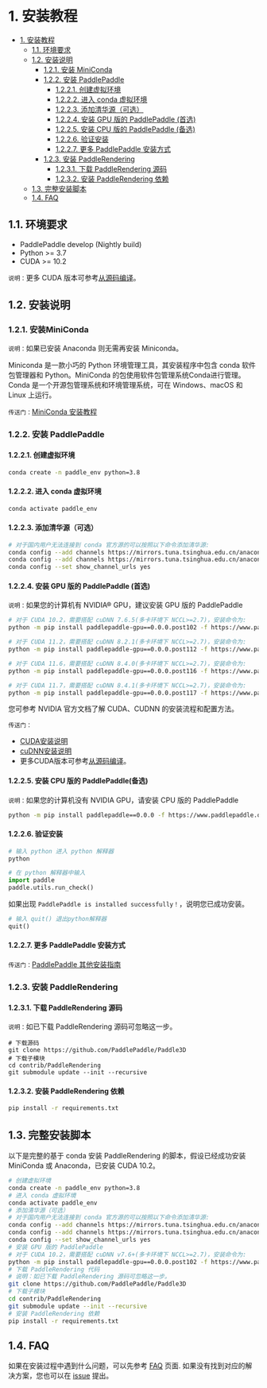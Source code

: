 # 1. 安装教程

- [1. 安装教程](#1-安装教程)
    * [1.1. 环境要求](#11-环境要求)
    * [1.2. 安装说明](#12-安装说明)
        + [1.2.1. 安装 MiniConda](#121-安装-miniconda)
        + [1.2.2. 安装 PaddlePaddle](#122-安装-paddlepaddle)
            - [1.2.2.1. 创建虚拟环境](#1221-创建虚拟环境)
            - [1.2.2.2. 进入 conda 虚拟环境](#1222-进入-conda-虚拟环境)
            - [1.2.2.3. 添加清华源（可选）](#1223-添加清华源可选)
            - [1.2.2.4. 安装 GPU 版的 PaddlePaddle (首选)](#1224-安装-gpu-版的-paddlepaddle-首选)
            - [1.2.2.5. 安装 CPU 版的 PaddlePaddle (备选)](#1225-安装-cpu-版的-paddlepaddle-备选)
            - [1.2.2.6. 验证安装](#1226-验证安装)
            - [1.2.2.7. 更多 PaddlePaddle 安装方式](#1227-更多-paddlepaddle-安装方式)
        + [1.2.3. 安装 PaddleRendering](#123-安装-paddlerendering)
            - [1.2.3.1. 下载 PaddleRendering 源码](#1231-下载-paddleRendering-源码)
            - [1.2.3.2. 安装 PaddleRendering 依赖](#1232-安装-paddleRendering-依赖)
    * [1.3. 完整安装脚本](#13-完整安装脚本)
    * [1.4. FAQ](#14-faq)

## 1.1. 环境要求

- PaddlePaddle develop (Nightly build)
- Python >= 3.7
- CUDA >= 10.2

`说明：`更多 CUDA 版本可参考[从源码编译](https://www.paddlepaddle.org.cn/documentation/docs/zh/develop/install/compile/linux-compile.html#anchor-0)。

## 1.2. 安装说明

### 1.2.1. 安装MiniConda

`说明：`如果已安装 Anaconda 则无需再安装 Miniconda。

Miniconda 是一款小巧的 Python 环境管理工具，其安装程序中包含 conda 软件包管理器和 Python。MiniConda 的包使用软件包管理系统Conda进行管理。Conda 是一个开源包管理系统和环境管理系统，可在 Windows、macOS 和 Linux 上运行。

`传送门：`[MiniConda 安装教程](https://docs.conda.io/en/latest/miniconda.html#linux-installers)

### 1.2.2. 安装 PaddlePaddle

#### 1.2.2.1. 创建虚拟环境

```bash
conda create -n paddle_env python=3.8
```

#### 1.2.2.2. 进入 conda 虚拟环境

```bash
conda activate paddle_env
```

#### 1.2.2.3. 添加清华源（可选）

```bash
# 对于国内用户无法连接到 conda 官方源的可以按照以下命令添加清华源:
conda config --add channels https://mirrors.tuna.tsinghua.edu.cn/anaconda/pkgs/free/
conda config --add channels https://mirrors.tuna.tsinghua.edu.cn/anaconda/pkgs/main/
conda config --set show_channel_urls yes
```

#### 1.2.2.4. 安装 GPU 版的 PaddlePaddle (首选)

`说明：`如果您的计算机有 NVIDIA® GPU，建议安装 GPU 版的 PaddlePaddle

```bash
# 对于 CUDA 10.2，需要搭配 cuDNN 7.6.5(多卡环境下 NCCL>=2.7)，安装命令为:
python -m pip install paddlepaddle-gpu==0.0.0.post102 -f https://www.paddlepaddle.org.cn/whl/linux/gpu/develop.html

# 对于 CUDA 11.2，需要搭配 cuDNN 8.2.1(多卡环境下 NCCL>=2.7)，安装命令为:
python -m pip install paddlepaddle-gpu==0.0.0.post112 -f https://www.paddlepaddle.org.cn/whl/linux/gpu/develop.html

# 对于 CUDA 11.6，需要搭配 cuDNN 8.4.0(多卡环境下 NCCL>=2.7)，安装命令为:
python -m pip install paddlepaddle-gpu==0.0.0.post116 -f https://www.paddlepaddle.org.cn/whl/linux/gpu/develop.html

# 对于 CUDA 11.7，需要搭配 cuDNN 8.4.1(多卡环境下 NCCL>=2.7)，安装命令为:
python -m pip install paddlepaddle-gpu==0.0.0.post117 -f https://www.paddlepaddle.org.cn/whl/linux/gpu/develop.html
```

您可参考 NVIDIA 官方文档了解 CUDA、CUDNN 的安装流程和配置方法。

`传送门：`

- [CUDA安装说明](https://docs.nvidia.com/cuda/cuda-installation-guide-linux/)
- [cuDNN安装说明](https://docs.nvidia.com/deeplearning/cudnn/install-guide/)
- 更多CUDA版本可参考[从源码编译](https://www.paddlepaddle.org.cn/documentation/docs/zh/install/compile/fromsource.html)。

#### 1.2.2.5. 安装 CPU 版的 PaddlePaddle(备选)

`说明：`如果您的计算机没有 NVIDIA GPU，请安装 CPU 版的 PaddlePaddle

```bash
python -m pip install paddlepaddle==0.0.0 -f https://www.paddlepaddle.org.cn/whl/linux/cpu-mkl/develop.html
```

#### 1.2.2.6. 验证安装

```bash
# 输入 python 进入 python 解释器
python
```

```python
# 在 python 解释器中输入
import paddle
paddle.utils.run_check()
```

如果出现 `PaddlePaddle is installed successfully！`，说明您已成功安装。

```python
# 输入 quit() 退出python解释器
quit()
```

#### 1.2.2.7. 更多 PaddlePaddle 安装方式

`传送门：`[PaddlePaddle 其他安装指南](https://www.paddlepaddle.org.cn/documentation/docs/zh/develop/install/index_cn.html)

### 1.2.3. 安装 PaddleRendering

#### 1.2.3.1. 下载 PaddleRendering 源码

`说明：`如已下载 PaddleRendering 源码可忽略这一步。

```shell
# 下载源码
git clone https://github.com/PaddlePaddle/Paddle3D
# 下载子模块
cd contrib/PaddleRendering
git submodule update --init --recursive
```

#### 1.2.3.2. 安装 PaddleRendering 依赖

```bash
pip install -r requirements.txt
```

## 1.3. 完整安装脚本

以下是完整的基于 conda 安装 PaddleRendering 的脚本，假设已经成功安装 MiniConda 或 Anaconda，已安装 CUDA 10.2。

```bash
# 创建虚拟环境
conda create -n paddle_env python=3.8
# 进入 conda 虚拟环境
conda activate paddle_env
# 添加清华源（可选）
# 对于国内用户无法连接到 conda 官方源的可以按照以下命令添加清华源:
conda config --add channels https://mirrors.tuna.tsinghua.edu.cn/anaconda/pkgs/free/
conda config --add channels https://mirrors.tuna.tsinghua.edu.cn/anaconda/pkgs/main/
conda config --set show_channel_urls yes
# 安装 GPU 版的 PaddlePaddle
# 对于 CUDA 10.2，需要搭配 cuDNN v7.6+(多卡环境下 NCCL>=2.7)，安装命令为:
python -m pip install paddlepaddle-gpu==0.0.0.post102 -f https://www.paddlepaddle.org.cn/whl/linux/gpu/develop.html
# 下载 PaddleRendering 代码
# 说明：如已下载 PaddleRendering 源码可忽略这一步。
git clone https://github.com/PaddlePaddle/Paddle3D
# 下载子模块
cd contrib/PaddleRendering
git submodule update --init --recursive
# 安装 PaddleRendering 依赖
pip install -r requirements.txt

```

## 1.4. FAQ

如果在安装过程中遇到什么问题，可以先参考 [FAQ](docs/faq.md) 页面. 如果没有找到对应的解决方案，您也可以在 [issue](https://github.com/PaddlePaddle/Paddle3D/issues) 提出。
